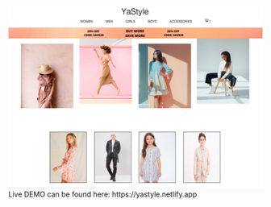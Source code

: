 <img src="onlineshop/covers/yastyle_cover.png" alt="cover photo" />
Live DEMO can be found here: https://yastyle.netlify.app
